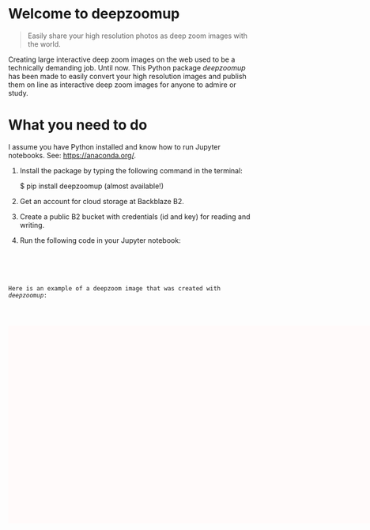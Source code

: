 # Welcome to deepzoomup 
> Easily share your high resolution photos as deep zoom images with the world. 


Creating large interactive deep zoom images on the web used to be a technically demanding job. Until now. This Python package *deepzoomup* has been made to easily convert your high resolution images and publish them on line as interactive deep zoom images for anyone to admire or study. 

# What you need to do 

I assume you have Python installed and know how to run Jupyter notebooks. See: https://anaconda.org/. 

1) Install the package by typing the following command in the terminal: 

    $ pip install deepzoomup (almost available!) 

2) Get an account for cloud storage at Backblaze B2. 

3) Create a public B2 bucket with credentials (id and key) for reading and writing. 

4) Run the following code in your Jupyter notebook: 

    <Code here>



Here is an example of a deepzoom image that was created with *deepzoomup*: 

<script src="https://cdnjs.cloudflare.com/ajax/libs/openseadragon/2.4.2/openseadragon.min.js" 
        integrity="sha512-qvQYH6mPuE46uFcWLI8BdGaJpB5taX4lltbSIw5GF4iODh2xIgyz5ii1WpuzPFUknHCps0mi4mFGR44bjdZlZg==" 
        crossorigin="anonymous">
</script>

<div id="RP-T-1930-22" style="width: 800px; height: 400px; background-color: snow"></div>
<script src="https://dore-data.s3.us-west-002.backblazeb2.com/viewers/RP-T-1930-22.js?callback=OpenSeadragon"></script>
